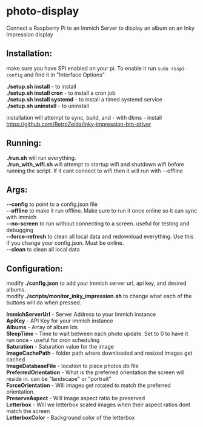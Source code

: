 # photo-display
Connect a Raspberry Pi to an Immich Server to display an album on an Inky Impression display

## Installation:
make sure you have SPI enabled on your pi.  To enable it run `sudo raspi-config` and find it in "Interface Options"

**./setup.sh install** - to install <br/> 
**./setup.sh install cron** - to install a cron job <br/> 
**./setup.sh install systemd** - to install a timed systemd service <br/> 
**./setup.sh uninstall** - to uninstall<br/> 

installation will attempt to sync, build, and - with dkms - install https://github.com/RetroZelda/inky-impression-btn-driver

## Running:
**./run.sh** will run everything.  <br/> 
**./run_with_wifi.sh** will attempt to startup wifi and shutdown wifi before running the script.  If it cant connect to wifi then it will run with --offline <br/> 

## Args:
**--config** to point to a config.json file <br/> 
**--offline** to make it run offline.  Make sure to run it once online so it can sync with immich <br/> 
**--no-screen** to run without connecting to a screen.  useful for testing and debugging <br/> 
**--force-refresh** to clean all local data and redownload everything.  Use this if you change your config.json.  Must be online. <br/> 
**--clean** to clean all local data <br/> 

## Configuration:

modify **./config.json** to add your immich server url, api key, and desired albums.  <br/> 
modify **./scripts/monitor_inky_impression.sh** to change what each of the buttons will do when pressed.  <br/> 

**ImmichServerUrl** - Server Address to your Immich instance <br/> 
**ApiKey** - API Key for your immich instance <br/> 
**Albums** - Array of album Ids <br/> 
**SleepTime** - Time to wait between each photo update.  Set to 0 to have it run once - useful for cron scheduling <br/> 
**Saturation** - Saturation value for the image <br/> 
**ImageCachePath** - folder path where downloaded and resized images get cached <br/> 
**ImageDatabaseFile** - location to place photos.db file <br/> 
**PreferredOrientation** - What is the preferred orientation the screen will reside in.  can be "landscape" or "portrait" <br/> 
**ForceOrientation** - Will images get rotated to match the preferred orientation. <br/> 
**PreserveAspect** - Will image aspect ratio be preserved <br/> 
**Letterbox** - Will we letterbox scaled images when their aspect ratios dont match the screen <br/> 
**LetterboxColor** - Background color of the letterbox <br/> 
